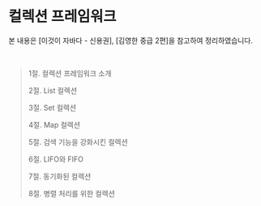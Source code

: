 # 컬렉션 프레임워크
본 내용은 [이것이 자바다 - 신용권], [김영한 중급 2편]을 참고하여 정리하였습니다.

<br/>

> 1절. 컬렉션 프레임워크 소개 
> 
> 2절. List 컬렉션
>
> 3절. Set 컬렉션
> 
> 4절. Map 컬렉션
>
> 5절. 검색 기능을 강화시킨 컬렉션
>
> 6절. LIFO와 FIFO
> 
> 7절. 동기화된 컬렉션
> 
> 8절. 병렬 처리를 위한 컬렉션

<br/>

